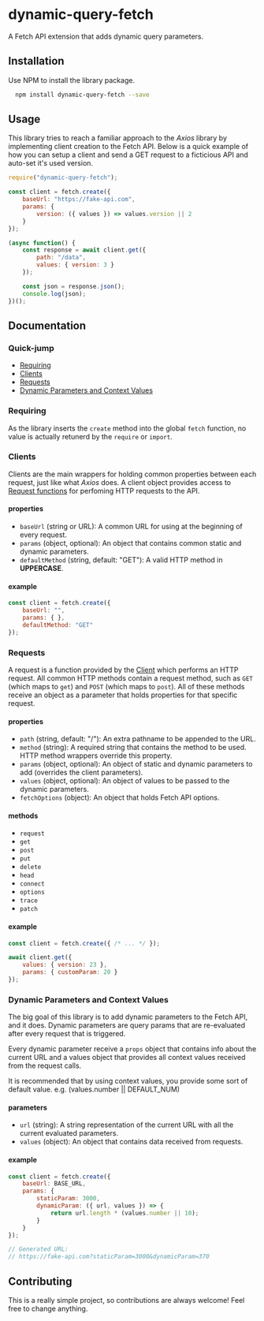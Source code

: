 
# dynamic-query-fetch

A Fetch API extension that adds dynamic query parameters.


## Installation

Use NPM to install the library package.

```bash
  npm install dynamic-query-fetch --save
```

## Usage

This library tries to reach a familiar approach to the _Axios_ library by implementing client creation to the Fetch API. Below is a quick example of how you can setup a client and send a GET request to a ficticious API and auto-set it's used version.

```js
require("dynamic-query-fetch");

const client = fetch.create({
    baseUrl: "https://fake-api.com",
    params: {
        version: ({ values }) => values.version || 2
    }
});

(async function() {
    const response = await client.get({
        path: "/data",
        values: { version: 3 }
    });

    const json = response.json();
    console.log(json);
})();
```
## Documentation

### Quick-jump

- [Requiring](#requiring)
- [Clients](#clients)
- [Requests](#requests)
- [Dynamic Parameters and Context Values](#dynamic-parameters-and-context-values)

### Requiring

As the library inserts the `create` method into the global `fetch` function, no value is actually retunerd by the `require` or `import`.

### Clients

Clients are the main wrappers for holding common properties between each request, just like what _Axios_ does. A client object provides access to [Request functions](#requests) for perfoming HTTP requests to the API.

#### properties

- `baseUrl` (string or URL): A common URL for using at the beginning of every request.
- `params` (object, optional): An object that contains common static and dynamic parameters.
- `defaultMethod` (string, default: "GET"): A valid HTTP method in **UPPERCASE**.

#### example

```js
const client = fetch.create({
    baseUrl: "",
    params: { },
    defaultMethod: "GET"
});
```

### Requests

A request is a function provided by the [Client](#clients) which performs an HTTP request. All common HTTP methods contain a request method, such as `GET` (which maps to `get`) and `POST` (which maps to `post`). All of these methods receive an object as a parameter that holds properties for that specific request.

#### properties

- `path` (string, default: "/"): An extra pathname to be appended to the URL.
- `method` (string): A required string that contains the method to be used. HTTP method wrappers override this property.
- `params` (object, optional): An object of static and dynamic parameters to add (overrides the client parameters).
- `values` (object, optional): An object of values to be passed to the dynamic parameters.
- `fetchOptions` (object): An object that holds Fetch API options.

#### methods

- `request`
- `get`
- `post`
- `put`
- `delete`
- `head`
- `connect`
- `options`
- `trace`
- `patch`

#### example

```js
const client = fetch.create({ /* ... */ });

await client.get({
    values: { version: 23 },
    params: { customParam: 20 }
});
```


### Dynamic Parameters and Context Values

The big goal of this library is to add dynamic parameters to the Fetch API, and it does. Dynamic parameters are query params that are re-evaluated after every request that is triggered.

Every dynamic parameter receive a `props` object that contains info about the current URL and a values object that provides all context values received from the request calls.

It is recommended that by using context values, you provide some sort of default value. e.g. (values.number || DEFAULT_NUM)

#### parameters

- `url` (string): A string representation of the current URL with all the current evaluated parameters.
- `values` (object): An object that contains data received from requests.

#### example

```js
const client = fetch.create({
    baseUrl: BASE_URL,
    params: {
        staticParam: 3000,
        dynamicParam: ({ url, values }) => {
            return url.length * (values.number || 10);
        }
    }
});

// Generated URL:
// https://fake-api.com?staticParam=3000&dynamicParam=370
```

## Contributing

This is a really simple project, so contributions are always welcome! Feel free to change anything.
